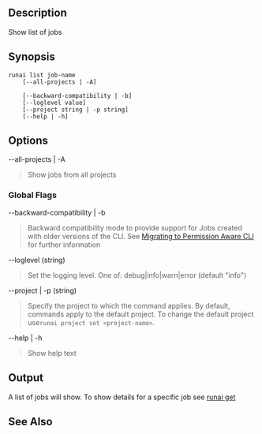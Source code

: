 ## Description

Show list of jobs

## Synopsis

    runai list job-name 
        [--all-projects | -A]  

        [--backward-compatibility | -b] 
        [--loglevel value] 
        [--project string | -p string] 
        [--help | -h]

## Options

--all-projects | -A

>  Show jobs from all projects

### Global Flags

--backward-compatibility | -b

>   Backward compatibility mode to provide support for Jobs created with older versions of the CLI. See [Migrating to Permission Aware CLI](../Command-Line-Interface/Migrating-to-Permission-Aware-CLI.md) for further information

--loglevel (string)

>  Set the logging level. One of: debug|info|warn|error (default "info")

--project | -p (string)

>  Specify the project to which the command applies. By default, commands apply to the default project. To change the default project use``runai project set <project-name>``.

--help | -h

>  Show help text

## Output

A list of jobs will show. To show details for a specific job see [runai get](runai-get.md)

## See Also

